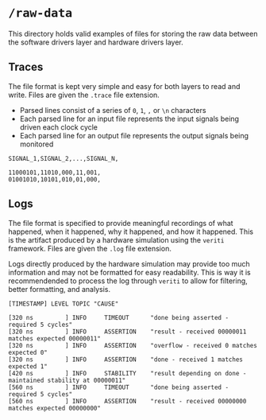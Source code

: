 # `/raw-data`

This directory holds valid examples of files for storing the raw data between the
software drivers layer and hardware drivers layer.

## Traces

The file format is kept very simple and easy for both layers to read and write. Files are given the `.trace` file extension.

- Parsed lines consist of a series of `0`, `1`, `,` or `\n` characters
- Each parsed line for an input file represents the input signals being driven each clock cycle
- Each parsed line for an output file represents the output signals being monitored

```
SIGNAL_1,SIGNAL_2,...,SIGNAL_N,
```

```
11000101,11010,000,11,001,
01001010,10101,010,01,000,
```

## Logs

The file format is specified to provide meaningful recordings of what happened, when it happened, why it happened, and how it happened. This is the artifact produced by a hardware simulation using the `veriti` framework. Files are given the `.log` file extension.

Logs directly produced by the hardware simulation may provide too much information and may not be formatted for easy readability. This is way it is recommendended to process the log through `veriti` to allow for filtering, better formatting, and analysis.
 
```
[TIMESTAMP] LEVEL TOPIC "CAUSE"
```

```
[320 ns         ] INFO     TIMEOUT      "done being asserted - required 5 cycles"
[320 ns         ] INFO     ASSERTION    "result - received 00000011 matches expected 00000011"
[320 ns         ] INFO     ASSERTION    "overflow - received 0 matches expected 0"
[320 ns         ] INFO     ASSERTION    "done - received 1 matches expected 1"
[420 ns         ] INFO     STABILITY    "result depending on done - maintained stability at 00000011"
[560 ns         ] INFO     TIMEOUT      "done being asserted - required 5 cycles"
[560 ns         ] INFO     ASSERTION    "result - received 00000000 matches expected 00000000"
```